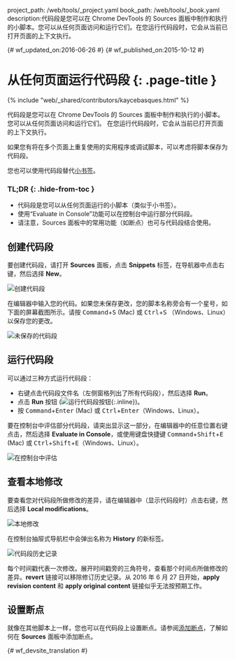 project_path: /web/tools/_project.yaml
book_path: /web/tools/_book.yaml
description:代码段是您可以在 Chrome DevTools 的 Sources 面板中制作和执行的小脚本。您可以从任何页面访问和运行它们。在您运行代码段时，它会从当前已打开页面的上下文执行。

{# wf_updated_on:2016-06-26 #}
{# wf_published_on:2015-10-12 #}

# 从任何页面运行代码段 {: .page-title }

{% include "web/_shared/contributors/kaycebasques.html" %}

代码段是您可以在 Chrome DevTools 的 Sources 面板中制作和执行的小脚本。
您可以从任何页面访问和运行它们。
在您运行代码段时，它会从当前已打开页面的上下文执行。


如果您有将在多个页面上重复使用的实用程序或调试脚本，可以考虑将脚本保存为代码段。

您也可以使用代码段替代[小书签](https://en.wikipedia.org/wiki/Bookmarklet)。



### TL;DR {: .hide-from-toc }
- 代码段是您可以从任何页面运行的小脚本（类似于小书签）。
- 使用“Evaluate in Console”功能可以在控制台中运行部分代码段。
- 请注意，Sources 面板中的常用功能（如断点）也可与代码段结合使用。


## 创建代码段

要创建代码段，请打开 **Sources** 面板，点击 **Snippets** 标签，在导航器中点击右键，然后选择 **New**。


![创建代码段](images/create-snippet.png)

在编辑器中输入您的代码。如果您未保存更改，您的脚本名称旁会有一个星号，如下面的屏幕截图所示。请按 <kbd>Command</kbd>+<kbd>S</kbd> (Mac) 或 <kbd>Ctrl</kbd>+<kbd>S</kbd>
（Windows、Linux）以保存您的更改。 

![未保存的代码段](images/unsaved-snippet.png)

## 运行代码段

可以通过三种方式运行代码段： 

* 右键点击代码段文件名（左侧窗格列出了所有代码段），然后选择 **Run**。
* 点击 **Run** 按钮 (![运行代码段按钮](images/run.png){:.inline})。
* 按 <kbd>Command</kbd>+<kbd>Enter</kbd> (Mac) 或 <kbd>Ctrl</kbd>+<kbd>Enter</kbd>（Windows、Linux）。


要在控制台中评估部分代码段，请突出显示这一部分，在编辑器中的任意位置右键点击，然后选择 **Evaluate in Console**，或使用键盘快捷键 <kbd>Command</kbd>+<kbd>Shift</kbd>+<kbd>E</kbd> (Mac) 或 <kbd>Ctrl</kbd>+<kbd>Shift</kbd>+<kbd>E</kbd>（Windows、Linux）。





![在控制台中评估](images/evaluate-in-console.png)

## 查看本地修改

<!-- TODO apply revision content doesn't really work... -->

要查看您对代码段所做修改的差异，请在编辑器中（显示代码段时）点击右键，然后选择 **Local modifications**。


![本地修改](images/local-modifications.png)

在控制台抽屉式导航栏中会弹出名称为 **History** 的新标签。

![代码段历史记录](images/snippet-history.png)

每个时间戳代表一次修改。展开时间戳旁的三角符号，查看那个时间点所做修改的差异。**revert** 链接可以移除修订历史记录。从 2016 年 6 月 27 日开始，**apply revision content** 和 **apply original content** 链接似乎无法按预期工作。



## 设置断点

就像在其他脚本上一样，您也可以在代码段上设置断点。请参阅[添加断点](/web/tools/chrome-devtools/debug/breakpoints/add-breakpoints)，了解如何在 **Sources** 面板中添加断点。




{# wf_devsite_translation #}
